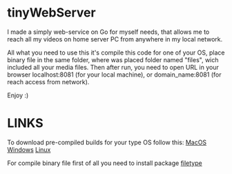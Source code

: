 # tinyWebServer

I made a simply web-service on Go for myself needs, that allows me to reach all my videos on home server PC from anywhere in my local network.

All what you need to use this it's compile this code for one of your OS, place binary file in the same folder, where was placed folder named "files", wich included all your media files.
Then after run, you need to open URL in your browser localhost:8081 (for your local machine), or domain_name:8081 (for reach access from network).

Enjoy :)

# LINKS

To download pre-compiled builds for your type OS follow this:
[MacOS](https://github.com/makashov73/tinyWebServer/blob/master/build/tinyWebServer_macOS)
[Windows](https://github.com/makashov73/tinyWebServer/blob/master/build/tinyWebServer_windows.exe)
[Linux](https://github.com/makashov73/tinyWebServer/blob/master/build/tinyWebServer_linux_linux)

For compile binary file first of all you need to install package [filetype](https://github.com/h2non/filetype)
